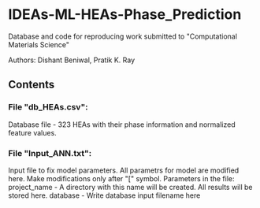 # IDEAs-ML-HEAs-Phase_Prediction
Database and code for reproducing work submitted to "Computational Materials Science"

Authors: Dishant Beniwal, Pratik K. Ray

## Contents

### File "db_HEAs.csv":
Database file - 323 HEAs with their phase information and normalized feature values.


### File "Input_ANN.txt":
Input file to fix model parameters. All parametrs for model are modified here. Make modifications only after "[" symbol. Parameters in the file:
project_name - A directory with this name will be created. All results will be stored here.
database - Write database input filename here
